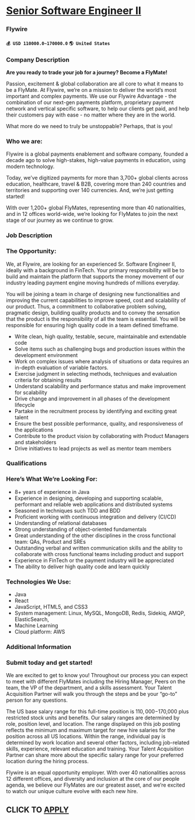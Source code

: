# [Senior Software Engineer II](https://www.remotewlb.com/apply/senior-software-engineer-ii-90291)  
### Flywire  
#### `💰 USD 110000.0~170000.0` `🌎 United States`  

### Company Description

 **Are you ready to trade your job for a journey? Become a FlyMate!**  
  
Passion, excitement & global collaboration are all core to what it means to be a FlyMate. At Flywire, we’re on a mission to deliver the world’s most important and complex payments. We use our Flywire Advantage - the combination of our next-gen payments platform, proprietary payment network and vertical specific software, to help our clients get paid, and help their customers pay with ease - no matter where they are in the world.  
  
What more do we need to truly be unstoppable? Perhaps, that is you!

### Who we are:

Flywire is a global payments enablement and software company, founded a decade ago to solve high-stakes, high-value payments in education, using modern technology.

Today, we’ve digitized payments for more than 3,700+ global clients across education, healthcare, travel & B2B, covering more than 240 countries and territories and supporting over 140 currencies. And, we’re just getting started!

With over 1,200+ global FlyMates, representing more than 40 nationalities, and in 12 offices world-wide, we’re looking for FlyMates to join the next stage of our journey as we continue to grow.

### Job Description

### The Opportunity:

We, at Flywire, are looking for an experienced Sr. Software Engineer II, ideally with a background in FinTech. Your primary responsibility will be to build and maintain the platform that supports the money movement of our industry leading payment engine moving hundreds of millions everyday.

You will be joining a team in charge of designing new functionalities and improving the current capabilities to improve speed, cost and scalability of our product. Thus, a commitment to collaborative problem solving, pragmatic design, building quality products and to convey the sensation that the product is the responsibility of all the team is essential. You will be responsible for ensuring high quality code in a team defined timeframe.

  * Write clean, high quality, testable, secure, maintainable and extendable code
  * Solve items such as challenging bugs and production issues within the development environment
  * Work on complex issues where analysis of situations or data requires an in-depth evaluation of variable factors.
  * Exercise judgment in selecting methods, techniques and evaluation criteria for obtaining results
  * Understand scalability and performance status and make improvement for scalability
  * Drive change and improvement in all phases of the development lifecycle
  * Partake in the recruitment process by identifying and exciting great talent
  * Ensure the best possible performance, quality, and responsiveness of the applications
  * Contribute to the product vision by collaborating with Product Managers and stakeholders
  * Drive initiatives to lead projects as well as mentor team members

### Qualifications

### Here’s What We’re Looking For:

  * 8+ years of experience in Java
  * Experience in designing, developing and supporting scalable, performant and reliable web applications and distributed systems
  * Seasoned in techniques such TDD and BDD
  * Proficient working with continuous integration and delivery (CI/CD)
  * Understanding of relational databases 
  * Strong understanding of object-oriented fundamentals
  * Great understanding of the other disciplines in the cross functional team: QAs, Product and SREs
  * Outstanding verbal and written communication skills and the ability to collaborate with cross functional teams including product and support 
  * Experience in FinTech or the payment industry will be appreciated
  * The ability to deliver high quality code and learn quickly

### Technologies We Use:

  * Java 
  * React
  * JavaScript, HTML5, and CSS3 
  * System management: Linux, MySQL, MongoDB, Redis, Sidekiq, AMQP, ElasticSearch,
  * Machine Learning
  * Cloud platform: AWS

### Additional Information

### Submit today and get started!

We are excited to get to know you! Throughout our process you can expect to meet with different FlyMates including the Hiring Manager, Peers on the team, the VP of the department, and a skills assessment. Your Talent Acquisition Partner will walk you through the steps and be your “go-to” person for any questions.  
  
The US base salary range for this full-time position is $110,000-$170,000 plus restricted stock units and benefits. Our salary ranges are determined by role, position level, and location. The range displayed on this job posting reflects the minimum and maximum target for new hire salaries for the position across all US locations. Within the range, individual pay is determined by work location and several other factors, including job-related skills, experience, relevant education and training. Your Talent Acquisition Partner can share more about the specific salary range for your preferred location during the hiring process.

Flywire is an equal opportunity employer. With over 40 nationalities across 12 different offices, and diversity and inclusion at the core of our people agenda, we believe our FlyMates are our greatest asset, and we’re excited to watch our unique culture evolve with each new hire.

  
## CLICK TO [APPLY](https://www.remotewlb.com/apply/senior-software-engineer-ii-90291)

